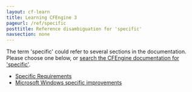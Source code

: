 ```yaml
---
layout: cf-learn
title: Learning CFEngine 3
pageurl: /ref/specific
posttitle: Reference disambiguation for 'specific'
navsection: none
---
```


The term 'specific' could refer to several sections in the documentation. Please choose one below, or
[search the CFEngine documentation for 'specific'](http://cfengine.com/docs/3.5/search.html?q=specific).

- [Specific Requirements](http://cfengine.com/docs/3.5/getting-started-installation.html#specific-requirements)
- [Microsoft Windows specific improvements](http://cfengine.com/docs/3.5/whats-new.html#microsoft-windows-specific-improvements)
